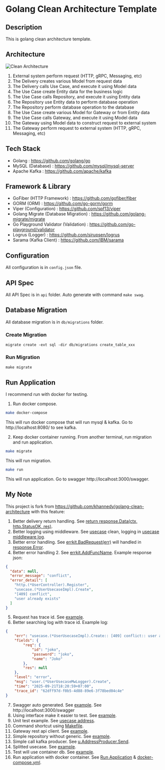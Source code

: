 # Golang Clean Architecture Template

## Description

This is golang clean architecture template.

## Architecture

![Clean Architecture](architecture.png)

1. External system perform request (HTTP, gRPC, Messaging, etc)
2. The Delivery creates various Model from request data
3. The Delivery calls Use Case, and execute it using Model data
4. The Use Case create Entity data for the business logic
5. The Use Case calls Repository, and execute it using Entity data
6. The Repository use Entity data to perform database operation
7. The Repository perform database operation to the database
8. The Use Case create various Model for Gateway or from Entity data
9. The Use Case calls Gateway, and execute it using Model data
10. The Gateway using Model data to construct request to external system 
11. The Gateway perform request to external system (HTTP, gRPC, Messaging, etc)

## Tech Stack

- Golang : https://github.com/golang/go
- MySQL (Database) : https://github.com/mysql/mysql-server
- Apache Kafka : https://github.com/apache/kafka

## Framework & Library

- GoFiber (HTTP Framework) : https://github.com/gofiber/fiber
- GORM (ORM) : https://github.com/go-gorm/gorm
- Viper (Configuration) : https://github.com/spf13/viper
- Golang Migrate (Database Migration) : https://github.com/golang-migrate/migrate
- Go Playground Validator (Validation) : https://github.com/go-playground/validator
- Logrus (Logger) : https://github.com/sirupsen/logrus
- Sarama (Kafka Client) : https://github.com/IBM/sarama

## Configuration

All configuration is in `config.json` file.

## API Spec

All API Spec is in `api` folder. Auto generate with command `make swag`.

## Database Migration

All database migration is in `db/migrations` folder.

### Create Migration

```shell
migrate create -ext sql -dir db/migrations create_table_xxx
```

### Run Migration

```shell
make migrate
```

## Run Application

I recommend run with docker for testing.

1. Run docker compose.

```bash
make docker-compose
```

This will run docker compose that will run mysql & kafka. Go to http://localhost:8080/ to see kafka.

2. Keep docker container running. From another terminal, run migration and run application.

```bash
make migrate
```

This will run migration.

```bash
make run
```

This will run application. Go to swagger http://localhost:3000/swagger.

## My Note

This project is fork from https://github.com/khannedy/golang-clean-architecture with this feature:

1. Better delivery return handling. See [return response.Data(ctx, http.StatusOK, res)](internal/delivery/http/address_controller.go).
2. Better logging using middleware. See [usecase](internal/usecase/address/create.go) clean, logging in [usecase middleware log](internal/usecase/address/address_usecase_mw_logger.go).
3. Better error handling. See [errkit.BadRequest(err)](internal/usecase/address/create.go) will handled in [response.Error](internal/config/fiber.go).
4. Better error handling 2. See [errkit.AddFuncName](internal/usecase/address/create.go). Example response json:
```json
{
  "data": null,
  "error_message": "conflict",
  "error_detail": [
    "http.(*UserController).Register",
    "usecase.(*UserUsecaseImpl).Create",
    "[409] conflict",
    "user already exists"
  ]
}
```
5. Request has trace id. See [example](internal/delivery/http/middleware/trace_id_middleware.go).
6. Better searching log with trace id. Example log:
```json
{
    "err": "usecase.(*UserUsecaseImpl).Create:: [409] conflict:: user already exists",
    "fields": {
        "req": {
            "id": "joko",
            "password": "joko",
            "name": "Joko"
        },
        "res": null
    },
    "level": "error",
    "msg": "user.(*UserUsecaseMwLogger).Create",
    "time": "2025-09-21T18:20:59+07:00",
    "trace_id": "62dff97d-f0b5-4d88-89e6-3f78bed04c4e"
}
```
7. Swagger auto generated. See [example](internal/delivery/http/address_controller.go). See http://localhost:3000/swagger
8. Using interface make it easier to test. See [example](internal/usecase/address/address_usecase.go).
9. Unit test example. See [usecase address](internal/usecase/address).
10. Command shortcut using [Makefile](Makefile).
11. Gateway rest api client. See [example](internal/gateway/rest/slack_client.go).
12. Simple repository without generic. See [example](internal/repository/user_repository.go).
13. Simple call kafka producer. See [u.AddressProducer.Send](internal/usecase/address/create.go).
14. Splitted usecase. See [example](internal/usecase/address).
15. Test will use container db. See [example](test/init_test.go).
16. Run application with docker container. See [Run Application](#run-application) & [docker-compose.yml](docker-compose.yml).
